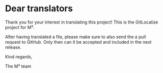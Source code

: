 # Dear translators

Thank you for your interest in translating this project! This is the GitLocalize project for M³.

After having translated a file, please make sure to also send the a pull request to GitHub. Only then can it be accepted and included in the next release.

Kind regards,

The M³ team
